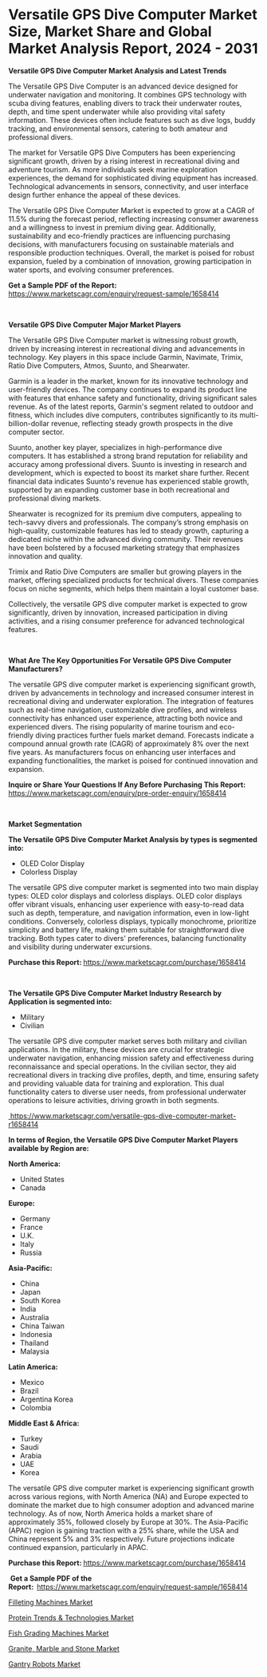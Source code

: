 <p><h1>Versatile GPS Dive Computer Market Size, Market Share and Global Market Analysis Report, 2024 - 2031</h1></p><p><strong>Versatile GPS Dive Computer Market Analysis and Latest Trends</strong></p>
<p><p>The Versatile GPS Dive Computer is an advanced device designed for underwater navigation and monitoring. It combines GPS technology with scuba diving features, enabling divers to track their underwater routes, depth, and time spent underwater while also providing vital safety information. These devices often include features such as dive logs, buddy tracking, and environmental sensors, catering to both amateur and professional divers.</p><p>The market for Versatile GPS Dive Computers has been experiencing significant growth, driven by a rising interest in recreational diving and adventure tourism. As more individuals seek marine exploration experiences, the demand for sophisticated diving equipment has increased. Technological advancements in sensors, connectivity, and user interface design further enhance the appeal of these devices.</p><p>The Versatile GPS Dive Computer Market is expected to grow at a CAGR of 11.5% during the forecast period, reflecting increasing consumer awareness and a willingness to invest in premium diving gear. Additionally, sustainability and eco-friendly practices are influencing purchasing decisions, with manufacturers focusing on sustainable materials and responsible production techniques. Overall, the market is poised for robust expansion, fueled by a combination of innovation, growing participation in water sports, and evolving consumer preferences.</p></p>
<p><strong>Get a Sample PDF of the Report:&nbsp;</strong> <a href="https://www.marketscagr.com/enquiry/request-sample/1658414?utm_campaign=1267&utm_medium=2&utm_source=Github&utm_content=ia&utm_term=28092024&utm_id=versatile-gps-dive-computer">https://www.marketscagr.com/enquiry/request-sample/1658414</a></p>
<p>&nbsp;</p>
<p><strong>Versatile GPS Dive Computer Major Market Players</strong></p>
<p><p>The Versatile GPS Dive Computer market is witnessing robust growth, driven by increasing interest in recreational diving and advancements in technology. Key players in this space include Garmin, Navimate, Trimix, Ratio Dive Computers, Atmos, Suunto, and Shearwater. </p><p>Garmin is a leader in the market, known for its innovative technology and user-friendly devices. The company continues to expand its product line with features that enhance safety and functionality, driving significant sales revenue. As of the latest reports, Garmin's segment related to outdoor and fitness, which includes dive computers, contributes significantly to its multi-billion-dollar revenue, reflecting steady growth prospects in the dive computer sector.</p><p>Suunto, another key player, specializes in high-performance dive computers. It has established a strong brand reputation for reliability and accuracy among professional divers. Suunto is investing in research and development, which is expected to boost its market share further. Recent financial data indicates Suunto's revenue has experienced stable growth, supported by an expanding customer base in both recreational and professional diving markets.</p><p>Shearwater is recognized for its premium dive computers, appealing to tech-savvy divers and professionals. The company’s strong emphasis on high-quality, customizable features has led to steady growth, capturing a dedicated niche within the advanced diving community. Their revenues have been bolstered by a focused marketing strategy that emphasizes innovation and quality.</p><p>Trimix and Ratio Dive Computers are smaller but growing players in the market, offering specialized products for technical divers. These companies focus on niche segments, which helps them maintain a loyal customer base.</p><p>Collectively, the versatile GPS dive computer market is expected to grow significantly, driven by innovation, increased participation in diving activities, and a rising consumer preference for advanced technological features.</p></p>
<p>&nbsp;</p>
<p><strong>What Are The Key Opportunities For Versatile GPS Dive Computer Manufacturers?</strong></p>
<p><p>The versatile GPS dive computer market is experiencing significant growth, driven by advancements in technology and increased consumer interest in recreational diving and underwater exploration. The integration of features such as real-time navigation, customizable dive profiles, and wireless connectivity has enhanced user experience, attracting both novice and experienced divers. The rising popularity of marine tourism and eco-friendly diving practices further fuels market demand. Forecasts indicate a compound annual growth rate (CAGR) of approximately 8% over the next five years. As manufacturers focus on enhancing user interfaces and expanding functionalities, the market is poised for continued innovation and expansion.</p></p>
<p><strong>Inquire or Share Your Questions If Any Before Purchasing This Report:</strong> <a href="https://www.marketscagr.com/enquiry/pre-order-enquiry/1658414?utm_campaign=1267&utm_medium=2&utm_source=Github&utm_content=ia&utm_term=28092024&utm_id=versatile-gps-dive-computer">https://www.marketscagr.com/enquiry/pre-order-enquiry/1658414</a></p>
<p>&nbsp;</p>
<p><strong>Market Segmentation</strong></p>
<p><strong>The Versatile GPS Dive Computer Market Analysis by types is segmented into:</strong></p>
<p><ul><li>OLED Color Display</li><li>Colorless Display</li></ul></p>
<p><p>The versatile GPS dive computer market is segmented into two main display types: OLED color displays and colorless displays. OLED color displays offer vibrant visuals, enhancing user experience with easy-to-read data such as depth, temperature, and navigation information, even in low-light conditions. Conversely, colorless displays, typically monochrome, prioritize simplicity and battery life, making them suitable for straightforward dive tracking. Both types cater to divers' preferences, balancing functionality and visibility during underwater excursions.</p></p>
<p><strong>Purchase this Report:&nbsp;</strong><a href="https://www.marketscagr.com/purchase/1658414?utm_campaign=1267&utm_medium=2&utm_source=Github&utm_content=ia&utm_term=28092024&utm_id=versatile-gps-dive-computer">https://www.marketscagr.com/purchase/1658414</a></p>
<p>&nbsp;</p>
<p><strong>The Versatile GPS Dive Computer Market Industry Research by Application is segmented into:</strong></p>
<p><ul><li>Military</li><li>Civilian</li></ul></p>
<p><p>The versatile GPS dive computer market serves both military and civilian applications. In the military, these devices are crucial for strategic underwater navigation, enhancing mission safety and effectiveness during reconnaissance and special operations. In the civilian sector, they aid recreational divers in tracking dive profiles, depth, and time, ensuring safety and providing valuable data for training and exploration. This dual functionality caters to diverse user needs, from professional underwater operations to leisure activities, driving growth in both segments.</p></p>
<p><a href="https://www.marketscagr.com/versatile-gps-dive-computer-market-r1658414?utm_campaign=1267&utm_medium=2&utm_source=Github&utm_content=ia&utm_term=28092024&utm_id=versatile-gps-dive-computer">&nbsp;https://www.marketscagr.com/versatile-gps-dive-computer-market-r1658414</a></p>
<p><strong>In terms of Region, the Versatile GPS Dive Computer Market Players available by Region are:</strong></p>
<p>
    <p> <strong> North America: </strong>
        <ul>
            <li>United States</li>
            <li>Canada</li>
        </ul>
        </p> 
    <p> <strong> Europe: </strong>
        <ul>
            <li>Germany</li>
            <li>France</li>
            <li>U.K.</li>
            <li>Italy</li>
            <li>Russia</li>
        </ul>
        </p> 
    <p> <strong> Asia-Pacific: </strong>
        <ul>
            <li>China</li>
            <li>Japan</li>
            <li>South Korea</li>
            <li>India</li>
            <li>Australia</li>
            <li>China Taiwan</li>
            <li>Indonesia</li>
            <li>Thailand</li>
            <li>Malaysia</li>
        </ul>
        </p> 
    <p> <strong> Latin America: </strong>
        <ul>
            <li>Mexico</li>
            <li>Brazil</li>
            <li>Argentina Korea</li>
            <li>Colombia</li>
        </ul>
        </p> 
    <p> <strong> Middle East & Africa: </strong>
        <ul>
            <li>Turkey</li>
            <li>Saudi</li>
            <li>Arabia</li>
            <li>UAE</li>
            <li>Korea</li>
        </ul>
    </p>
    </p>
<p><p>The versatile GPS dive computer market is experiencing significant growth across various regions, with North America (NA) and Europe expected to dominate the market due to high consumer adoption and advanced marine technology. As of now, North America holds a market share of approximately 35%, followed closely by Europe at 30%. The Asia-Pacific (APAC) region is gaining traction with a 25% share, while the USA and China represent 5% and 3% respectively. Future projections indicate continued expansion, particularly in APAC.</p></p>
<p><strong>Purchase this Report: </strong><a href="https://www.marketscagr.com/purchase/1658414?utm_campaign=1267&utm_medium=2&utm_source=Github&utm_content=ia&utm_term=28092024&utm_id=versatile-gps-dive-computer">https://www.marketscagr.com/purchase/1658414</a></p>
<p>&nbsp;<strong>Get a Sample PDF of the Report:&nbsp;&nbsp;</strong><a href="https://www.marketscagr.com/enquiry/request-sample/1658414?utm_campaign=1267&utm_medium=2&utm_source=Github&utm_content=ia&utm_term=28092024&utm_id=versatile-gps-dive-computer">https://www.marketscagr.com/enquiry/request-sample/1658414</a></p>
<p><strong></strong></p>
<p><p><a href="https://www.linkedin.com/pulse/filleting-machines-market-research-report-exploring-size-revenue-njksf?trackingId=ZFVnRs%2BNRP6GzuILtu4v6g%3D%3D&utm_campaign=1267&utm_medium=2&utm_source=Github&utm_content=ia&utm_term=28092024&utm_id=versatile-gps-dive-computer">Filleting Machines Market</a></p><p><a href="https://issuu.com/reportprime-2/docs/protein-trends-technologies-market-_8d58292f287d0c?utm_campaign=1267&utm_medium=2&utm_source=Github&utm_content=ia&utm_term=28092024&utm_id=versatile-gps-dive-computer">Protein Trends & Technologies Market</a></p><p><a href="https://www.linkedin.com/pulse/insights-fish-grading-machines-industry-market-financial-status-eo1le?trackingId=8QU1X9PzQviWWemy21Jq2Q%3D%3D&utm_campaign=1267&utm_medium=2&utm_source=Github&utm_content=ia&utm_term=28092024&utm_id=versatile-gps-dive-computer">Fish Grading Machines Market</a></p><p><a href="https://issuu.com/reportprime-2/docs/granite-marble-and-stone-market-siz_e3929fcea4598a?utm_campaign=1267&utm_medium=2&utm_source=Github&utm_content=ia&utm_term=28092024&utm_id=versatile-gps-dive-computer">Granite, Marble and Stone Market</a></p><p><a href="https://www.linkedin.com/pulse/how-gantry-robots-market-evolved-key-trends-regional-dynamics-kptne?trackingId=R74O4Tc%2FT66zJeYAxiyQEw%3D%3D&utm_campaign=1267&utm_medium=2&utm_source=Github&utm_content=ia&utm_term=28092024&utm_id=versatile-gps-dive-computer">Gantry Robots Market</a></p></p>